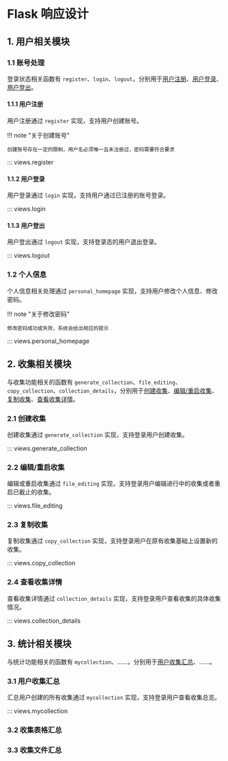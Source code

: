 # Flask 响应设计

## 1. 用户相关模块

### 1.1 账号处理

登录状态相关函数有 `register`、`login`、`logout`，分别用于[用户注册](#111)、[用户登录](#112)、[用户登出](#113)。

#### 1.1.1 用户注册

用户注册通过 `register` 实现，支持用户创建账号。

!!! note "关于创建账号"

    创建账号存在一定的限制，用户名必须唯一且未注册过，密码需要符合要求

::: views.register

#### 1.1.2 用户登录

用户登录通过 `login` 实现，支持用户通过已注册的账号登录。

::: views.login

#### 1.1.3 用户登出

用户登出通过 `logout` 实现，支持登录态的用户退出登录。

::: views.logout

### 1.2 个人信息

个人信息相关处理通过 `personal_homepage` 实现，支持用户修改个人信息、修改密码。

!!! note "关于修改密码"

    修改密码成功或失败，系统会给出相应的提示

::: views.personal_homepage

## 2. 收集相关模块

与收集功能相关的函数有 `generate_collection`、`file_editing`、`copy_collection`、`collection_details`，分别用于[创建收集](#21)、[编辑/重启收集](#22)、[复制收集](#23)、[查看收集详情](#24)。

### 2.1 创建收集

创建收集通过 `generate_collection` 实现，支持登录用户创建收集。

::: views.generate_collection

### 2.2 编辑/重启收集

编辑或重启收集通过 `file_editing` 实现，支持登录用户编辑进行中的收集或者重启已截止的收集。

::: views.file_editing

### 2.3 复制收集

复制收集通过 `copy_collection` 实现，支持登录用户在原有收集基础上设置新的收集。

::: views.copy_collection

### 2.4 查看收集详情

查看收集详情通过 `collection_details` 实现，支持登录用户查看收集的具体收集情况。

::: views.collection_details

## 3. 统计相关模块

与统计功能相关的函数有 `mycollection`、……，分别用于[用户收集汇总](#31)、……。

### 3.1 用户收集汇总

汇总用户创建的所有收集通过 `mycollection` 实现，支持登录用户查看收集总览。

::: views.mycollection

### 3.2 收集表格汇总

### 3.3 收集文件汇总
